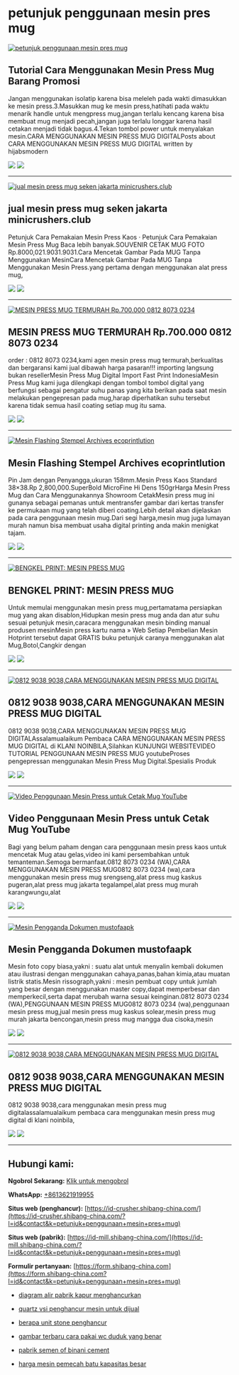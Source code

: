 # petunjuk penggunaan mesin pres mug

<a href="https://swt.shibang-china.com/?l=id&img&k=petunjuk+penggunaan+mesin+pres+mug" target="_blank">![petunjuk penggunaan mesin pres mug](http://static.shibang-china.com/all-800x300/1030.jpg)</a>

## Tutorial Cara Menggunakan Mesin Press Mug Barang Promosi
Jangan menggunakan isolatip karena bisa meleleh pada wakti dimasukkan ke mesin press.3.Masukkan mug ke mesin press,hatihati pada waktu menarik handle untuk mengpress mug,jangan terlalu kencang karena bisa membuat mug menjadi pecah,jangan juga terlalu longgar karena hasil cetakan menjadi tidak bagus.4.Tekan tombol power untuk menyalakan mesin.CARA MENGGUNAKAN MESIN PRESS MUG DIGITALPosts about CARA MENGGUNAKAN MESIN PRESS MUG DIGITAL written by hijabsmodern


<a href="https://whatsapp.shibangsoft.com/WhatsApp.php" target="_blank" title="WhatsApp">![](http://static.shibang-china.com/icon/whatsapp.png)</a> <a href="https://swt.shibang-china.com/?l=id&icon&k=petunjuk+penggunaan+mesin+pres+mug" target="_blank">![](http://static.shibang-china.com/icon/chat-id.png)</a>

---

<a href="https://swt.shibang-china.com/?l=id&img&k=petunjuk+penggunaan+mesin+pres+mug" target="_blank">![jual mesin press mug seken jakarta minicrushers.club](http://static.shibang-china.com/all-800x300/237.jpg)</a>

## jual mesin press mug seken jakarta minicrushers.club
Petunjuk Cara Pemakaian Mesin Press Kaos · Petunjuk Cara Pemakaian Mesin Press Mug Baca lebih banyak.SOUVENIR CETAK MUG FOTO Rp.8000,021.9031.9031.Cara Mencetak Gambar Pada MUG Tanpa Menggunakan MesinCara Mencetak Gambar Pada MUG Tanpa Menggunakan Mesin Press.yang pertama dengan menggunakan alat press mug,


<a href="https://whatsapp.shibangsoft.com/WhatsApp.php" target="_blank" title="WhatsApp">![](http://static.shibang-china.com/icon/whatsapp.png)</a> <a href="https://swt.shibang-china.com/?l=id&icon&k=petunjuk+penggunaan+mesin+pres+mug" target="_blank">![](http://static.shibang-china.com/icon/chat-id.png)</a>

---

<a href="https://swt.shibang-china.com/?l=id&img&k=petunjuk+penggunaan+mesin+pres+mug" target="_blank">![MESIN PRESS MUG TERMURAH Rp.700.000 0812 8073 0234](http://static.shibang-china.com/all-800x300/508.jpg)</a>

## MESIN PRESS MUG TERMURAH Rp.700.000 0812 8073 0234
order : 0812 8073 0234,kami agen mesin press mug termurah,berkualitas dan bergaransi kami jual dibawah harga pasaran!!! importing langsung bukan resellerMesin Press Mug Digital Import Fast Print IndonesiaMesin Press Mug kami juga dilengkapi dengan tombol tombol digital yang berfungsi sebagai pengatur suhu panas yang kita berikan pada saat mesin melakukan pengepresan pada mug,harap diperhatikan suhu tersebut karena tidak semua hasil coating setiap mug itu sama.


<a href="https://whatsapp.shibangsoft.com/WhatsApp.php" target="_blank" title="WhatsApp">![](http://static.shibang-china.com/icon/whatsapp.png)</a> <a href="https://swt.shibang-china.com/?l=id&icon&k=petunjuk+penggunaan+mesin+pres+mug" target="_blank">![](http://static.shibang-china.com/icon/chat-id.png)</a>

---

<a href="https://swt.shibang-china.com/?l=id&img&k=petunjuk+penggunaan+mesin+pres+mug" target="_blank">![Mesin Flashing Stempel Archives ecoprintlution](http://static.shibang-china.com/all-800x300/356.jpg)</a>

## Mesin Flashing Stempel Archives ecoprintlution
Pin Jam dengan Penyangga,ukuran 158mm.Mesin Press Kaos Standard 38×38.Rp 2,800,000.SuperBold MicroFine Hi Dens 150grHarga Mesin Press Mug dan Cara Menggunakannya Showroom CetakMesin press mug ini gunanya sebagai pemanas untuk mentransfer gambar dari kertas transfer ke permukaan mug yang telah diberi coating.Lebih detail akan dijelaskan pada cara penggunaan mesin mug.Dari segi harga,mesin mug juga lumayan murah namun bisa membuat usaha digital printing anda makin menigkat tajam.


<a href="https://whatsapp.shibangsoft.com/WhatsApp.php" target="_blank" title="WhatsApp">![](http://static.shibang-china.com/icon/whatsapp.png)</a> <a href="https://swt.shibang-china.com/?l=id&icon&k=petunjuk+penggunaan+mesin+pres+mug" target="_blank">![](http://static.shibang-china.com/icon/chat-id.png)</a>

---

<a href="https://swt.shibang-china.com/?l=id&img&k=petunjuk+penggunaan+mesin+pres+mug" target="_blank">![BENGKEL PRINT: MESIN PRESS MUG](http://static.shibang-china.com/all-800x300/392.jpg)</a>

## BENGKEL PRINT: MESIN PRESS MUG
Untuk memulai menggunakan mesin press mug,pertamatama persiapkan mug yang akan disablon,Hidupkan mesin press mug anda dan atur suhu sesuai petunjuk mesin,caracara menggunakan mesin binding manual produsen mesinMesin press kartu nama » Web Setiap Pembelian Mesin Hotprint tersebut dapat GRATIS buku petunjuk caranya menggunakan alat Mug,Botol,Cangkir dengan


<a href="https://whatsapp.shibangsoft.com/WhatsApp.php" target="_blank" title="WhatsApp">![](http://static.shibang-china.com/icon/whatsapp.png)</a> <a href="https://swt.shibang-china.com/?l=id&icon&k=petunjuk+penggunaan+mesin+pres+mug" target="_blank">![](http://static.shibang-china.com/icon/chat-id.png)</a>

---

<a href="https://swt.shibang-china.com/?l=id&img&k=petunjuk+penggunaan+mesin+pres+mug" target="_blank">![0812 9038 9038,CARA MENGGUNAKAN MESIN PRESS MUG DIGITAL](http://static.shibang-china.com/all-800x300/687.jpg)</a>

## 0812 9038 9038,CARA MENGGUNAKAN MESIN PRESS MUG DIGITAL
0812 9038 9038,CARA MENGGUNAKAN MESIN PRESS MUG DIGITALAssalamualaikum Pembaca CARA MENGGUNAKAN MESIN PRESS MUG DIGITAL di KLANI NOINBILA,Silahkan KUNJUNGI WEBSITEVIDEO TUTORIAL PENGGUNAAN MESIN PRESS MUG youtubeProses pengepressan menggunakan Mesin Press Mug Digital.Spesialis Produk


<a href="https://whatsapp.shibangsoft.com/WhatsApp.php" target="_blank" title="WhatsApp">![](http://static.shibang-china.com/icon/whatsapp.png)</a> <a href="https://swt.shibang-china.com/?l=id&icon&k=petunjuk+penggunaan+mesin+pres+mug" target="_blank">![](http://static.shibang-china.com/icon/chat-id.png)</a>

---

<a href="https://swt.shibang-china.com/?l=id&img&k=petunjuk+penggunaan+mesin+pres+mug" target="_blank">![Video Penggunaan Mesin Press untuk Cetak Mug YouTube](http://static.shibang-china.com/all-800x300/170.jpg)</a>

## Video Penggunaan Mesin Press untuk Cetak Mug YouTube
Bagi yang belum paham dengan cara penggunaan mesin press kaos untuk mencetak Mug atau gelas,video ini kami persembahkan untuk temanteman.Semoga bermanfaat.0812 8073 0234 (WA),CARA MENGGUNAKAN MESIN PRESS MUG0812 8073 0234 (wa),cara menggunakan mesin press mug srengseng,alat press mug kaskus pugeran,alat press mug jakarta tegalampel,alat press mug murah karangwungu,alat


<a href="https://whatsapp.shibangsoft.com/WhatsApp.php" target="_blank" title="WhatsApp">![](http://static.shibang-china.com/icon/whatsapp.png)</a> <a href="https://swt.shibang-china.com/?l=id&icon&k=petunjuk+penggunaan+mesin+pres+mug" target="_blank">![](http://static.shibang-china.com/icon/chat-id.png)</a>

---

<a href="https://swt.shibang-china.com/?l=id&img&k=petunjuk+penggunaan+mesin+pres+mug" target="_blank">![Mesin Pengganda Dokumen mustofaapk](http://static.shibang-china.com/all-800x300/45.jpg)</a>

## Mesin Pengganda Dokumen mustofaapk
Mesin foto copy biasa,yakni : suatu alat untuk menyalin kembali dokumen atau ilustrasi dengan menggunakan cahaya,panas,bahan kimia,atau muatan listrik statis.Mesin rissograph,yakni : mesin pembuat copy untuk jumlah yang besar dengan menggunakan master copy,dapat memperbesar dan memperkecil,serta dapat merubah warna sesuai keinginan.0812 8073 0234 (WA),PENGGUNAAN MESIN PRESS MUG0812 8073 0234 (wa),penggunaan mesin press mug,jual mesin press mug kaskus solear,mesin press mug murah jakarta bencongan,mesin press mug mangga dua cisoka,mesin


<a href="https://whatsapp.shibangsoft.com/WhatsApp.php" target="_blank" title="WhatsApp">![](http://static.shibang-china.com/icon/whatsapp.png)</a> <a href="https://swt.shibang-china.com/?l=id&icon&k=petunjuk+penggunaan+mesin+pres+mug" target="_blank">![](http://static.shibang-china.com/icon/chat-id.png)</a>

---

<a href="https://swt.shibang-china.com/?l=id&img&k=petunjuk+penggunaan+mesin+pres+mug" target="_blank">![0812 9038 9038,CARA MENGGUNAKAN MESIN PRESS MUG DIGITAL](http://static.shibang-china.com/all-800x300/217.jpg)</a>

## 0812 9038 9038,CARA MENGGUNAKAN MESIN PRESS MUG DIGITAL
0812 9038 9038,cara menggunakan mesin press mug digitalassalamualaikum pembaca cara menggunakan mesin press mug digital di klani noinbila,

<a href="https://whatsapp.shibangsoft.com/WhatsApp.php" target="_blank" title="WhatsApp">![](http://static.shibang-china.com/icon/whatsapp.png)</a> <a href="https://swt.shibang-china.com/?l=id&icon&k=petunjuk+penggunaan+mesin+pres+mug" target="_blank">![](http://static.shibang-china.com/icon/chat-id.png)</a>

---
## Hubungi kami:

**Ngobrol Sekarang:** [Klik untuk mengobrol](https://swt.shibang-china.com?l=id&contact&k=petunjuk+penggunaan+mesin+pres+mug)

**WhatsApp:**  [+8613621919955](https://whatsapp.shibangsoft.com/WhatsApp.php)

**Situs web (penghancur):** [https://id-crusher.shibang-china.com/](https://id-crusher.shibang-china.com/?l=id&contact&k=petunjuk+penggunaan+mesin+pres+mug)

**Situs web (pabrik):** [https://id-mill.shibang-china.com/](https://id-mill.shibang-china.com/?l=id&contact&k=petunjuk+penggunaan+mesin+pres+mug)

**Formulir pertanyaan:** [https://form.shibang-china.com](https://form.shibang-china.com?l=id&contact&k=petunjuk+penggunaan+mesin+pres+mug)

* [diagram alir pabrik kapur menghancurkan](../39/diagram%20alir%20pabrik%20kapur%20menghancurkan.md)

* [quartz vsi penghancur mesin untuk dijual](../39/quartz%20vsi%20penghancur%20mesin%20untuk%20dijual.md)

* [berapa unit stone penghancur](../38/berapa%20unit%20stone%20penghancur.md)

* [gambar terbaru cara pakai wc duduk yang benar](../33/gambar%20terbaru%20cara%20pakai%20wc%20duduk%20yang%20benar.md)

* [pabrik semen of binani cement](../38/pabrik%20semen%20of%20binani%20cement.md)

* [harga mesin pemecah batu kapasitas besar](../34/harga%20mesin%20pemecah%20batu%20kapasitas%20besar.md)